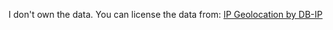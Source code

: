 
I don't own the data. You can license the data from:
<a href='https://db-ip.com'>IP Geolocation by DB-IP</a>


